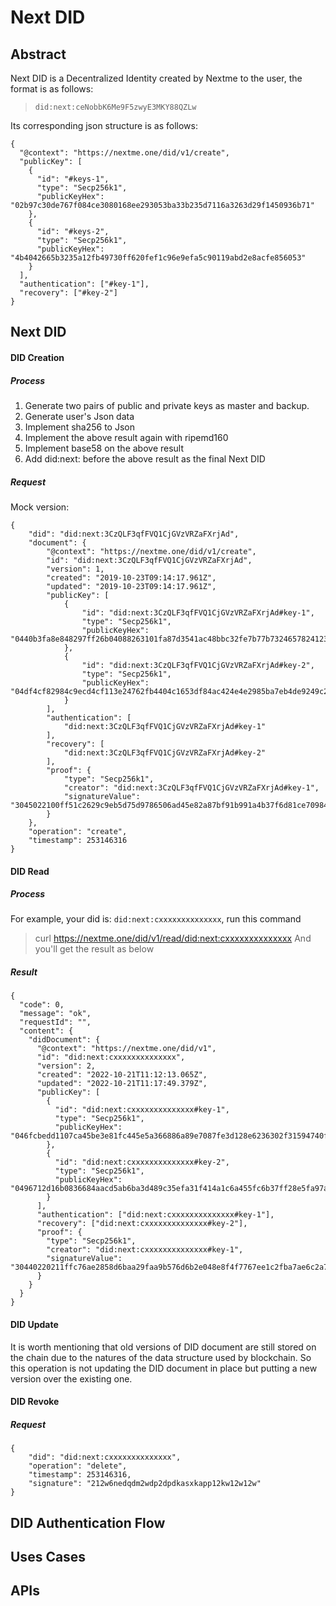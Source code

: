 # Next DID
## Abstract
Next DID is a Decentralized Identity created by Nextme to the user, the format is as follows:
> `did:next:ceNobbK6Me9F5zwyE3MKY88QZLw`

Its corresponding json structure is as follows:
```
{
  "@context": "https://nextme.one/did/v1/create",
  "publicKey": [
    {
      "id": "#keys-1",
      "type": "Secp256k1",
      "publicKeyHex": "02b97c30de767f084ce3080168ee293053ba33b235d7116a3263d29f1450936b71"
    },
    {
      "id": "#keys-2",
      "type": "Secp256k1",
      "publicKeyHex": "4b4042665b3235a12fb49730ff620fef1c96e9efa5c90119abd2e8acfe856053"
    }
  ],
  "authentication": ["#key-1"],
  "recovery": ["#key-2"]
}
```
## Next DID
#### DID Creation
##### Process
1. Generate two pairs of public and private keys as master and backup.
2. Generate user's Json data
3. Implement sha256 to Json
4. Implement the above result again with ripemd160
5. Implement base58 on the above result
6. Add did:next: before the above result as the final Next DID
##### Request
Mock version:
```
{
    "did": "did:next:3CzQLF3qfFVQ1CjGVzVRZaFXrjAd",
    "document": {
        "@context": "https://nextme.one/did/v1/create",
        "id": "did:next:3CzQLF3qfFVQ1CjGVzVRZaFXrjAd",
        "version": 1,
        "created": "2019-10-23T09:14:17.961Z",
        "updated": "2019-10-23T09:14:17.961Z",
        "publicKey": [
            {
                "id": "did:next:3CzQLF3qfFVQ1CjGVzVRZaFXrjAd#key-1",
                "type": "Secp256k1",
                "publicKeyHex": "0440b3fa8e848297ff26b04088263101fa87d3541ac48bbc32fe7b77b73246578241236ab6097d4012ac17a514272a54a7b728790e914bbbff431e49d421aa1eef"
            },
            {
                "id": "did:next:3CzQLF3qfFVQ1CjGVzVRZaFXrjAd#key-2",
                "type": "Secp256k1",
                "publicKeyHex": "04df4cf82984c9ecd4cf113e24762fb4404c1653df84ac424e4e2985ba7eb4de9249c2609414a24feea7845649299049b4babd6380ee69ef9e91c843931c877e7f"
            }
        ],
        "authentication": [
            "did:next:3CzQLF3qfFVQ1CjGVzVRZaFXrjAd#key-1"
        ],
        "recovery": [
            "did:next:3CzQLF3qfFVQ1CjGVzVRZaFXrjAd#key-2"
        ],
        "proof": {
            "type": "Secp256k1",
            "creator": "did:next:3CzQLF3qfFVQ1CjGVzVRZaFXrjAd#key-1",
            "signatureValue": "3045022100ff51c2629c9eb5d75d9786506ad45e82a87bf91b991a4b37f6d81ce70984220302201f4aa4f609a7ff96de190db68a25603fc849f1098d3f506098dc79af826b4a67"
        }
    },
    "operation": "create",
    "timestamp": 253146316
}
```
#### DID Read
##### Process
For example, your did is: `did:next:cxxxxxxxxxxxxxx`, run this command
> curl https://nextme.one/did/v1/read/did:next:cxxxxxxxxxxxxxx
And you'll get the result as below
##### Result
```
{
  "code": 0,
  "message": "ok",
  "requestId": "",
  "content": {
    "didDocument": {
      "@context": "https://nextme.one/did/v1",
      "id": "did:next:cxxxxxxxxxxxxxx",
      "version": 2,
      "created": "2022-10-21T11:12:13.065Z",
      "updated": "2022-10-21T11:17:49.379Z",
      "publicKey": [
        {
          "id": "did:next:cxxxxxxxxxxxxxx#key-1",
          "type": "Secp256k1",
          "publicKeyHex": "046fcbedd1107ca45be3e81fc445e5a366886a89e7087fe3d128e6236302f31594740f250433ebe9f0abcbd04dbf9c5979e270a0772ad1cc502cec2d5de9504c8c"
        },
        {
          "id": "did:next:cxxxxxxxxxxxxxx#key-2",
          "type": "Secp256k1",
          "publicKeyHex": "0496712d16b0836684aacd5ab6ba3d489c35efa31f414a1c6a455fc6b37ff28e5fa97ac29c1021b76e5b78e2bbceac1dfc4ec98e6b2b3e65a29f7f1cd4944dfb93"
        }
      ],
      "authentication": ["did:next:cxxxxxxxxxxxxxx#key-1"],
      "recovery": ["did:next:cxxxxxxxxxxxxxx#key-2"],
      "proof": {
        "type": "Secp256k1",
        "creator": "did:next:cxxxxxxxxxxxxxx#key-1",
        "signatureValue": "30440220211ffc76ae2858d6baa29faa9b576d6b2e048e8f4f7767ee1c2fba7ae6c2a78102205f5b56cd1431830b45109d716631638d961e5b252c2c2354d8bb96782d8a62ef"
      }
    }
  }
}
```
#### DID Update
It is worth mentioning that old versions of DID document are still stored on the chain due to the natures of the data structure used by blockchain. So this operation is not updating the DID document in place but putting a new version over the existing one.
#### DID Revoke
##### Request
```
{
    "did": "did:next:cxxxxxxxxxxxxxx",
    "operation": "delete",
    "timestamp": 253146316,
    "signature": "212w6nedqdm2wdp2dpdkasxkapp12kw12w12w"
}
```
## DID Authentication Flow

## Uses Cases

## APIs